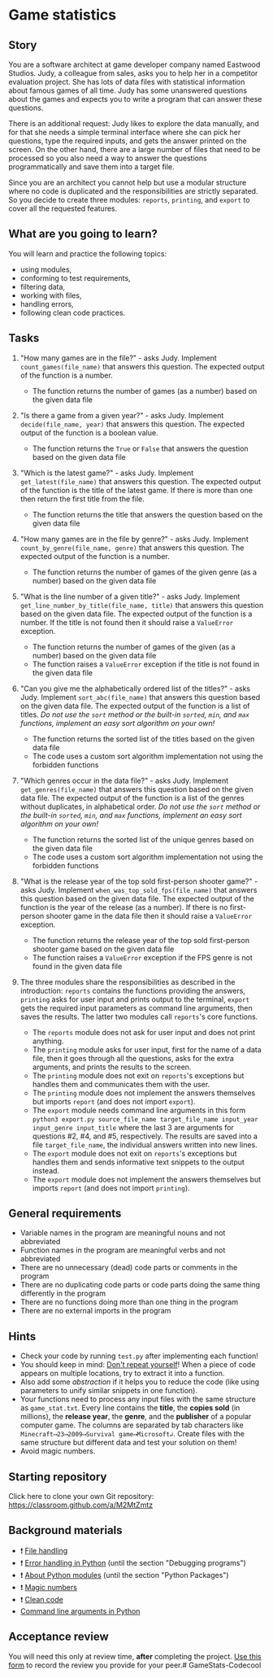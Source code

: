 # Game statistics

## Story

You are a software architect at game developer company named Eastwood Studios.
Judy, a colleague from sales, asks you to help her in a competitor
evaluation project. She has lots of data files with statistical
information about famous games of all time. Judy has some unanswered
questions about the games and expects you to write a program that
can answer these questions.

There is an additional request: Judy likes to explore the data
manually, and for that she needs a simple terminal interface
where she can pick her questions, type the required inputs, and
gets the answer printed on the screen. On the other hand,
there are a large number of files that need to be processed
so you also need a way to answer the questions programmatically
and save them into a target file.

Since you are an architect you cannot help
but use a modular structure where no code is duplicated and
the responsibilities are strictly separated. So you decide
to create three modules: `reports`, `printing`, and `export`
to cover all the requested features.

## What are you going to learn?

You will learn and practice the following topics:
- using modules,
- conforming to test requirements,
- filtering data,
- working with files,
- handling errors,
- following clean code practices.

## Tasks


1. "How many games are in the file?" - asks Judy. Implement `count_games(file_name)` that answers this question. The expected output of the function is a number.

    - The function returns the number of games (as a number) based on the given data file

2. "Is there a game from a given year?" - asks Judy. Implement `decide(file_name, year)` that answers this question. The expected output of the function is a boolean value.

    - The function returns the `True` or `False` that answers the question based on the given data file

3. "Which is the latest game?" - asks Judy. Implement `get_latest(file_name)` that answers this question. The expected output of the function is the title of the latest game. If there is more than one then return the first title from the file.

    - The function returns the title that answers the question based on the given data file

4. "How many games are in the file by genre?" - asks Judy. Implement `count_by_genre(file_name, genre)` that answers this question. The expected output of the function is a number.

    - The function returns the number of games of the given genre (as a number) based on the given data file

5. "What is the line number of a given title?" - asks Judy. Implement `get_line_number_by_title(file_name, title)` that answers this question based on the given data file. The expected output of the function is a number. If the title is not found then it should raise a `ValueError` exception.

    - The function returns the number of games of the given (as a number) based on the given data file
    - The function raises a `ValueError` exception if the title is not found in the given data file

6. "Can you give me the alphabetically ordered list of the titles?" - asks Judy. Implement `sort_abc(file_name)` that answers this question based on the given data file. The expected output of the function is a list of titles. _Do not use the `sort` method or the built-in `sorted`, `min`, and `max` functions, implement an easy sort algorithm on your own!_

    - The function returns the sorted list of the titles based on the given data file
    - The code uses a custom sort algorithm implementation not using the forbidden functions

7. "Which genres occur in the data file?" - asks Judy. Implement `get_genres(file_name)` that answers this question based on the given data file. The expected output of the function is a list of the genres without duplicates, in alphabetical order. _Do not use the `sort` method or the built-in `sorted`, `min`, and `max` functions, implement an easy sort algorithm on your own!_

    - The function returns the sorted list of the unique genres based on the given data file
    - The code uses a custom sort algorithm implementation not using the forbidden functions

8. "What is the release year of the top sold first-person shooter game?" - asks Judy. Implement `when_was_top_sold_fps(file_name)` that answers this question based on the given data file. The expected output of the function is the year of the release (as a number). If there is no first-person shooter game in the data file then it should raise a `ValueError` exception.

    - The function returns the release year of the top sold first-person shooter game based on the given data file
    - The function raises a `ValueError` exception if the FPS genre is not found in the given data file

9. The three modules share the responsibilities as described in the introduction: `reports` contains the functions providing the answers, `printing` asks for user input and prints output to the terminal, `export` gets the required input parameters as command line arguments, then saves the results. The latter two modules call `reports`'s core functions.

    - The `reports` module does not ask for user input and does not print anything.
    - The `printing` module asks for user input, first for the name of a data file, then it goes through all the questions, asks for the extra arguments, and prints the results to the screen.
    - The `printing` module does not exit on `reports`'s exceptions but handles them and communicates them with the user.
    - The `printing` module does not implement the answers themselves but imports `report` (and does not import `export`).
    - The `export` module needs command line arguments in this form `python3 export.py source_file_name target_file_name input_year input_genre input_title` where the last 3 are arguments for questions #2, #4, and #5, respectively. The results are saved into a file `target_file_name`, the individual answers written into new lines.
    - The `export` module does not exit on `reports`'s exceptions but handles them and sends informative text snippets to the output instead.
    - The `export` module does not implement the answers themselves but imports `report` (and does not import `printing`).


## General requirements


 - Variable names in the program are meaningful nouns and not abbreviated
 - Function names in the program are meaningful verbs and not abbreviated
 - There are no unnecessary (dead) code parts or comments in the program
 - There are no duplicating code parts or code parts doing the same thing differently in the program
 - There are no functions doing more than one thing in the program
 - There are no external imports in the program

## Hints

- Check your code by running `test.py` after implementing each function!
- You should keep in mind: [Don't repeat yourself](https://en.wikipedia.org/wiki/Don%27t_repeat_yourself)!
  When a piece of code appears on multiple locations, try to extract it
  into a function.
- Also add some _abstraction_ if it helps you to reduce the code
  (like using parameters to unify similar snippets in one function).
- Your functions need to process any input files with the same structure
  as `game_stat.txt`. Every line contains the **title**, the **copies sold**
  (in millions), the **release year**, the **genre**, and the **publisher** of a
  popular computer game. The columns are separated by tab characters like
  `Minecraft⟶23⟶2009⟶Survival game⟶Microsoft↲`.
  Create files with the same structure but
  different data and test your solution on them!
- Avoid magic numbers.

## Starting repository

Click here to clone your own Git repository:
https://classroom.github.com/a/M2MtZmtz

## Background materials

- :exclamation: [File handling](https://learn.code.cool/codecool-graph/#/../pages/python/file-handling)
- :exclamation: [Error handling in Python](https://python-textbok.readthedocs.io/en/stable/Errors_and_Exceptions.html)
  (until the section "Debugging programs")
- :exclamation: [About Python modules](https://realpython.com/python-modules-packages/)
  (until the section "Python Packages")
- :exclamation: [Magic numbers]((https://learn.code.cool/codecool-graph/#/../pages/general/magic-numbers))
- :exclamation: [Clean code](https://learn.code.cool/codecool-graph/#/../pages/general/clean-code)
- [Command line arguments in Python](https://www.pythonforbeginners.com/system/python-sys-argv)


## Acceptance review

You will need this only at review time, **after** completing the project.
[Use this form](https://forms.gle/ve3smpbg7358weva9) to record the review you provide for your peer.# GameStats-Codecool
